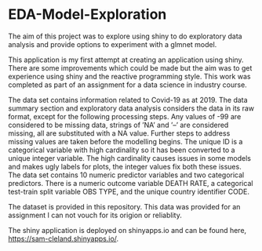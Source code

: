 # EDA-Model-Exploration
The aim of this project was to explore using shiny to do exploratory data analysis and provide options to experiment with a glmnet model.

This application is my first attempt at creating an application using shiny. There are some improvements which could be made but the aim was to get experience using shiny and the reactive programming style. This work was completed as part of an assignment for a data science in industry course. 

The data set contains information related to Covid-19 as at 2019. The data summary section and exploratory
data analysis considers the data in its raw format, except for the following processing steps. Any values of -99
are considered to be missing data, strings of ’NA’ and ’–’ are considered missing, all are substituted with a NA
value. Further steps to address missing values are taken before the modelling begins. The unique ID is a categorical
variable with high cardinality so it has been converted to a unique integer variable. The high cardinality
causes issues in some models and makes ugly labels for plots, the integer values fix both these issues. The
data set contains 10 numeric predictor variables and two categorical predictors. There is a numeric outcome
variable DEATH RATE, a categorical test-train split variable OBS TYPE, and the unique country identifier CODE.

The dataset is provided in this repository. This data was provided for an assignment I can not vouch for its origion or reliablity.

The shiny application is deployed on shinyapps.io and can be found here,  https://sam-cleland.shinyapps.io/.
